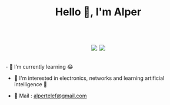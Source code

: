 <h1 align="center">Hello 👋, I'm Alper <br /><br /> 

[![](https://img.shields.io/badge/linkedin-%230077B5.svg?&style=for-the-badge&logo=linkedin&logoColor=white)](https://www.linkedin.com/in/alpertelef/)
[![](https://img.shields.io/badge/instagram-%23E4405F.svg?&style=for-the-badge&logo=instagram&logoColor=white)](https://www.instagram.com/alperrr_14/)

</h1>
- 🌱 I’m currently learning 😂

- 🚒 I'm interested in electronics, networks and learning artificial intelligence 🤖

- 📝 Mail :   alpertelef@gmail.com
